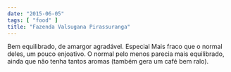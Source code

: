 ```yaml
---
date: "2015-06-05"
tags: [ "food" ]
title: "Fazenda Valsugana Pirassuranga"
---
```

Bem equilibrado, de amargor agradável. Especial Mais fraco que o normal deles, um pouco enjoativo. O normal pelo menos parecia mais equilibrado, ainda que não tenha tantos aromas (também gera um café bem ralo).
